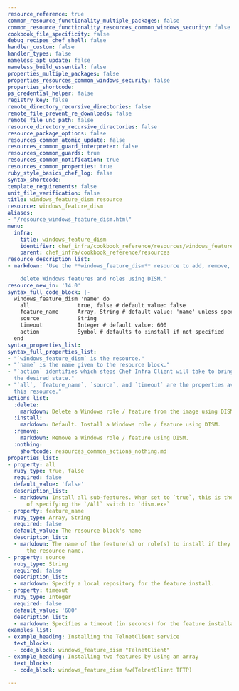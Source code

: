 ```yaml
---
resource_reference: true
common_resource_functionality_multiple_packages: false
common_resource_functionality_resources_common_windows_security: false
cookbook_file_specificity: false
debug_recipes_chef_shell: false
handler_custom: false
handler_types: false
nameless_apt_update: false
nameless_build_essential: false
properties_multiple_packages: false
properties_resources_common_windows_security: false
properties_shortcode: 
ps_credential_helper: false
registry_key: false
remote_directory_recursive_directories: false
remote_file_prevent_re_downloads: false
remote_file_unc_path: false
resource_directory_recursive_directories: false
resource_package_options: false
resources_common_atomic_update: false
resources_common_guard_interpreter: false
resources_common_guards: true
resources_common_notification: true
resources_common_properties: true
ruby_style_basics_chef_log: false
syntax_shortcode: 
template_requirements: false
unit_file_verification: false
title: windows_feature_dism resource
resource: windows_feature_dism
aliases:
- "/resource_windows_feature_dism.html"
menu:
  infra:
    title: windows_feature_dism
    identifier: chef_infra/cookbook_reference/resources/windows_feature_dism windows_feature_dism
    parent: chef_infra/cookbook_reference/resources
resource_description_list:
- markdown: 'Use the **windows_feature_dism** resource to add, remove, or entirely

    delete Windows features and roles using DISM.'
resource_new_in: '14.0'
syntax_full_code_block: |-
  windows_feature_dism 'name' do
    all               true, false # default value: false
    feature_name      Array, String # default value: 'name' unless specified
    source            String
    timeout           Integer # default value: 600
    action            Symbol # defaults to :install if not specified
  end
syntax_properties_list: 
syntax_full_properties_list:
- "`windows_feature_dism` is the resource."
- "`name` is the name given to the resource block."
- "`action` identifies which steps Chef Infra Client will take to bring the node into
  the desired state."
- "`all`, `feature_name`, `source`, and `timeout` are the properties available to
  this resource."
actions_list:
  :delete:
    markdown: Delete a Windows role / feature from the image using DISM.
  :install:
    markdown: Default. Install a Windows role / feature using DISM.
  :remove:
    markdown: Remove a Windows role / feature using DISM.
  :nothing:
    shortcode: resources_common_actions_nothing.md
properties_list:
- property: all
  ruby_type: true, false
  required: false
  default_value: 'false'
  description_list:
  - markdown: Install all sub-features. When set to `true`, this is the equivalent
      of specifying the `/All` switch to `dism.exe`
- property: feature_name
  ruby_type: Array, String
  required: false
  default_value: The resource block's name
  description_list:
  - markdown: The name of the feature(s) or role(s) to install if they differ from
      the resource name.
- property: source
  ruby_type: String
  required: false
  description_list:
  - markdown: Specify a local repository for the feature install.
- property: timeout
  ruby_type: Integer
  required: false
  default_value: '600'
  description_list:
  - markdown: Specifies a timeout (in seconds) for the feature installation.
examples_list:
- example_heading: Installing the TelnetClient service
  text_blocks:
  - code_block: windows_feature_dism "TelnetClient"
- example_heading: Installing two features by using an array
  text_blocks:
  - code_block: windows_feature_dism %w(TelnetClient TFTP)

---
```

